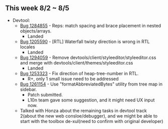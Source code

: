 ## This week 8/2 ~ 8/5
* Devtool:
    - [Bug 1284855](https://bugzilla.mozilla.org/show_bug.cgi?id=1284855) -  Reps: match spacing and brace placement in nested objects/arrays.
        - Landed
    - [Bug 1205590](https://bugzilla.mozilla.org/show_bug.cgi?id=1205590) - [RTL] Waterfall twisty direction is wrong in RTL locales
        - Landed
    - [Bug 1294059](https://bugzilla.mozilla.org/show_bug.cgi?id=1294059) - Remove devtools/client/styleeditor/styleeditor.css and merge with devtools/client/themes/styleeditor.css
        - Landed
    - [Bug 1253323](https://bugzilla.mozilla.org/show_bug.cgi?id=1253323) - Fix direction of heap-tree-number in RTL.
        - R+, only 1 small issue need to be addressed
    - [Bug 1261154](https://bugzilla.mozilla.org/show_bug.cgi?id=1261154) - Use "formatAbbreviatedBytes" utility from tree map in sidebar.
        - Patch submitted.
        - L10n team gave some suggestion, and it might need UX input now.
    - Talked with Honza about the remaining tasks in devtool track 2(about the new web consloe/debugger), and we might be able to start with the toolbox de-xul(need to confirm with original developer)
